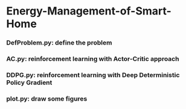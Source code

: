 # Energy-Management-of-Smart-Home

### DefProblem.py: define the problem 
### AC.py: reinforcement learning with Actor-Critic approach
### DDPG.py: reinforcement learning with Deep Deterministic Policy Gradient
### plot.py: draw some figures
